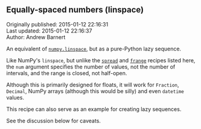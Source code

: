 ## Equally-spaced numbers (linspace)  
Originally published: 2015-01-12 22:16:31  
Last updated: 2015-01-12 22:16:37  
Author: Andrew Barnert  
  
An equivalent of [`numpy.linspace`](http://docs.scipy.org/doc/numpy/reference/generated/numpy.linspace.html), but as a pure-Python lazy sequence.

Like NumPy's `linspace`, but unlike the [`spread`](http://code.activestate.com/recipes/577068/) and [`frange`](http://code.activestate.com/recipes/577068/) recipes listed here, the `num` argument specifies the number of values, not the number of intervals, and the range is closed, not half-open.

Although this is primarily designed for floats, it will work for `Fraction`, `Decimal`, NumPy arrays (although this would be silly) and even `datetime` values.

This recipe can also serve as an example for creating lazy sequences.

See the discussion below for caveats.